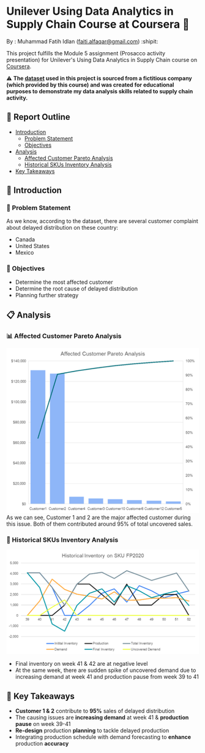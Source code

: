 # **Unilever Using Data Analytics in Supply Chain Course at Coursera** :articulated_lorry:

By    : Muhammad Fatih Idlan (faiti.alfaqar@gmail.com) :shipit:

This project fulfills the Module 5 assignment (Prosacco activity presentation) for Unilever's Using Data Analytics in Supply Chain course on [Coursera](https://www.coursera.org/programs/industry-professional-credentials-track-blqcg/learn/using-data-analytics-in-supply-chain).

:warning: **The [dataset](Dataset.xlsx) used in this project is sourced from a fictitious company (which provided by this course) and was created for educational purposes to demonstrate my data analysis skills related to supply chain activity.**

## :pushpin: Report Outline
- [Introduction](#loudspeaker-introduction)
  - [Problem Statement](#construction-problem-statement)
  - [Objectives](#dart-objectives)
- [Analysis](#clipboard-analysis)
  - [Affected Customer Pareto Analysis](#bar_chart-affected-customer-pareto-analysis)
  - [Historical SKUs Inventory Analysis](#calendar-historical-skus-inventory-analysis)
- [Key Takeaways](#key-key-takeaways)

## :loudspeaker: Introduction
### :construction: Problem Statement
As we know, according to the dataset, there are several customer complaint about delayed distribution on these country:
* Canada
* United States
* Mexico

### :dart: Objectives
* Determine the most affected customer
* Determine the root cause of delayed distribution
* Planning further strategy

## :clipboard: Analysis
### :bar_chart: Affected Customer Pareto Analysis
![Affected Customer](Assets/AffectedCustomer.png)
As we can see, Customer 1 and 2 are the major affected customer during this issue. Both of them contributed around 95% of total uncovered sales.

### :calendar: Historical SKUs Inventory Analysis
![Historical SKUs Inventory Analysis](Assets/HistoricalInventory.png)

* Final inventory on week 41 & 42 are at negative level
* At the same week, there are sudden spike of uncovered demand due to increasing demand at week 41 and production pause from week 39 to 41

## :key: Key Takeaways
* **Customer 1 & 2** contribute to **95%** sales of delayed distribution
* The causing issues are **increasing demand** at week 41 & **production pause** on week 39-41
* **Re-design** production **planning** to tackle delayed production
* Integrating production schedule with demand forecasting to **enhance** production **accuracy**
